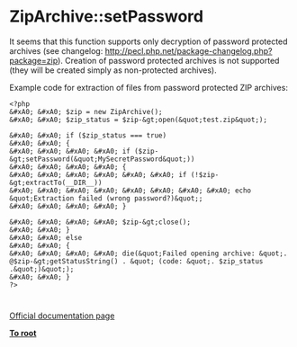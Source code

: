 # ZipArchive::setPassword





It seems that this function supports only decryption of password protected archives (see changelog: http://pecl.php.net/package-changelog.php?package=zip). Creation of password protected archives is not supported (they will be created simply as non-protected archives).

Example code for extraction of files from password protected ZIP archives:



```
<?php
&#xA0; &#xA0; $zip = new ZipArchive();
&#xA0; &#xA0; $zip_status = $zip-&gt;open(&quot;test.zip&quot;);

&#xA0; &#xA0; if ($zip_status === true)
&#xA0; &#xA0; {
&#xA0; &#xA0; &#xA0; &#xA0; if ($zip-&gt;setPassword(&quot;MySecretPassword&quot;))
&#xA0; &#xA0; &#xA0; &#xA0; {
&#xA0; &#xA0; &#xA0; &#xA0; &#xA0; &#xA0; if (!$zip-&gt;extractTo(__DIR__))
&#xA0; &#xA0; &#xA0; &#xA0; &#xA0; &#xA0; &#xA0; &#xA0; echo &quot;Extraction failed (wrong password?)&quot;;
&#xA0; &#xA0; &#xA0; &#xA0; }

&#xA0; &#xA0; &#xA0; &#xA0; $zip-&gt;close();
&#xA0; &#xA0; }
&#xA0; &#xA0; else
&#xA0; &#xA0; {
&#xA0; &#xA0; &#xA0; &#xA0; die(&quot;Failed opening archive: &quot;. @$zip-&gt;getStatusString() . &quot; (code: &quot;. $zip_status .&quot;)&quot;);
&#xA0; &#xA0; }
?>
```



  

#

[Official documentation page](https://www.php.net/manual/en/ziparchive.setpassword.php)

**[To root](/README.md)**